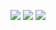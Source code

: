 ![](https://github.com/judemanutd/octa-api-server/workflows/Build/badge.svg)
![](https://github.com/judemanutd/octa-api-server/workflows/Deployment/badge.svg)
![](https://github.com/judemanutd/octa-api-server/workflows/ReleaseDeployment/badge.svg)
